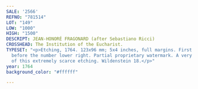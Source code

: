 ```yaml
---
SALE: '2566'
REFNO: "781514"
LOT: "149"
LOW: "1000"
HIGH: "1500"
DESCRIPT: JEAN-HONORÉ FRAGONARD (after Sebastiano Ricci)
CROSSHEAD: The Institution of the Eucharist.
TYPESET: "<p>Etching, 1764. 123x96 mm; 5x4 inches, full margins. First state (of 2),
  before the number lower right. Partial proprietary watermark. A very good impression
  of this extremely scarce etching. Wildenstein 18.</p>"
year: 1764
background_color: "#ffffff"

---
```

